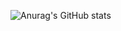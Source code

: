 ![Anurag's GitHub stats](https://github-readme-stats.vercel.app/api?username=0PkCk0&show_icons=true&theme=great-gatsby)
